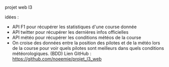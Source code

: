 projet web l3

idées : 
- API F1 pour récupérer les statistiques d'une course donnée
- API twitter pour récupérer les dernières infos officielles
- API météo pour récupérer les conditions météos de la course
- On croise des données entre la position des pilotes et de la météo lors de la course pour voir quels pilotes sont meilleurs dans quels conditions météorologiques. (BDD)
Lien GitHub : https://github.com/noeemie/projet_l3_web
